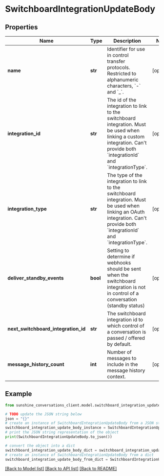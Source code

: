 # SwitchboardIntegrationUpdateBody


## Properties

Name | Type | Description | Notes
------------ | ------------- | ------------- | -------------
**name** | **str** | Identifier for use in control transfer protocols. Restricted to alphanumeric characters, &#x60;-&#x60; and &#x60;_&#x60;. | [optional] 
**integration_id** | **str** | The id of the integration to link to the switchboard integration. Must be used when linking a custom integration. Can&#39;t provide both &#x60;integrationId&#x60; and &#x60;integrationType&#x60;. | [optional] 
**integration_type** | **str** | The type of the integration to link to the switchboard integration. Must be used when linking an OAuth integration. Can&#39;t provide both &#x60;integrationId&#x60; and &#x60;integrationType&#x60;. | [optional] 
**deliver_standby_events** | **bool** | Setting to determine if webhooks should be sent when the switchboard integration is not in control of a conversation (standby status) | [optional] 
**next_switchboard_integration_id** | **str** | The switchboard integration id to which control of a conversation is passed / offered by default. | [optional] 
**message_history_count** | **int** | Number of messages to include in the message history context. | [optional] 

## Example

```python
from sunshine_conversations_client.model.switchboard_integration_update_body import SwitchboardIntegrationUpdateBody

# TODO update the JSON string below
json = "{}"
# create an instance of SwitchboardIntegrationUpdateBody from a JSON string
switchboard_integration_update_body_instance = SwitchboardIntegrationUpdateBody.from_json(json)
# print the JSON string representation of the object
print(SwitchboardIntegrationUpdateBody.to_json())

# convert the object into a dict
switchboard_integration_update_body_dict = switchboard_integration_update_body_instance.to_dict()
# create an instance of SwitchboardIntegrationUpdateBody from a dict
switchboard_integration_update_body_from_dict = SwitchboardIntegrationUpdateBody.from_dict(switchboard_integration_update_body_dict)
```
[[Back to Model list]](../README.md#documentation-for-models) [[Back to API list]](../README.md#documentation-for-api-endpoints) [[Back to README]](../README.md)


